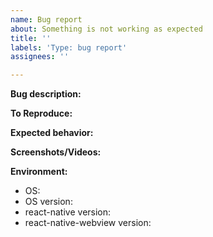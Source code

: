 ```yaml
---
name: Bug report
about: Something is not working as expected
title: ''
labels: 'Type: bug report'
assignees: ''

---
```


<!---
Hello and thank you for taking the time to report a bug.
This is a community repository, meaning that it's everyone's responsibility to address bugs and send pull requests.
Maintainers will be here to help/guide you if you have questions.
Please search in the opened issues before submitting a new one.
Issues with no activity for a long time will be closed.
--->
**Bug description:**
<!---
A clear and concise description of what the bug is.
--->

**To Reproduce:**
<!---
Here you should put a link to a repository with a reproduction of the bug
Please also describe the steps required for the bug to happen
--->

**Expected behavior:**
<!---
A clear and concise description of what you expected to happen.
--->

**Screenshots/Videos:**
<!---
If applicable, add screenshots to help explain your problem.
--->

**Environment:**
 - OS:
 - OS version:
 - react-native version:
 - react-native-webview version:
